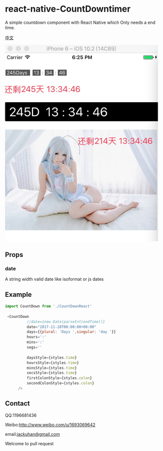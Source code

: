 # react-native-CountDowntimer
A simple countdown component with React Native which Only needs a end time.

[中文](https://github.com/jackuhan/react-native-CountDowntimer/blob/master/README-CH.md)

<img src="art.png" alt="art">

## Props
### date
A string width valid date like isoformat or js dates

## Example
``` javascript
import CountDown from './CountDownReact'

 <CountDown
          //date={new Date(parseInt(endTime))}
          date="2017-11-28T00:00:00+00:00"
          days={{plural: 'Days ',singular: 'day '}}
          hours=':'
          mins=':'
          segs=''

          daysStyle={styles.time}
          hoursStyle={styles.time}
          minsStyle={styles.time}
          secsStyle={styles.time}
          firstColonStyle={styles.colon}
          secondColonStyle={styles.colon}
      />

```

## Contact

QQ:1196681436

Weibo:http://www.weibo.com/u/1693069642

email:jackuhan@gmail.com

Welcome to pull request

